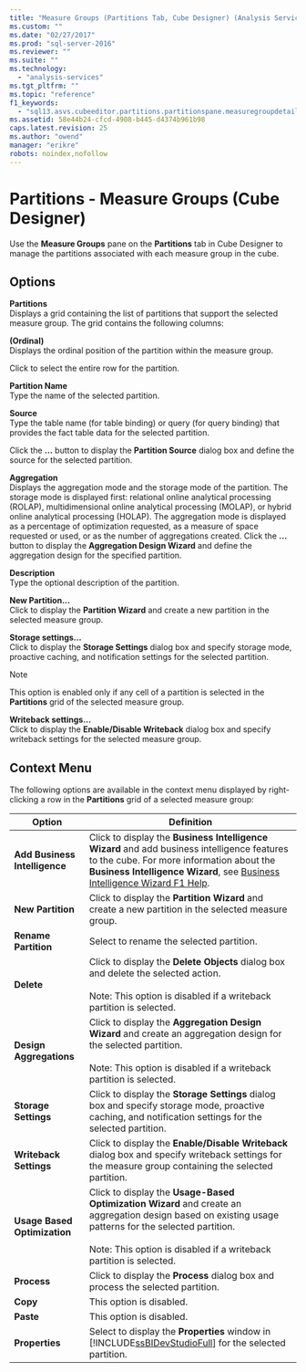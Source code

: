 ```yaml
---
title: "Measure Groups (Partitions Tab, Cube Designer) (Analysis Services - Multidimensional Data) | Microsoft Docs"
ms.custom: ""
ms.date: "02/27/2017"
ms.prod: "sql-server-2016"
ms.reviewer: ""
ms.suite: ""
ms.technology: 
  - "analysis-services"
ms.tgt_pltfrm: ""
ms.topic: "reference"
f1_keywords: 
  - "sql13.asvs.cubeeditor.partitions.partitionspane.measuregroupdetail.f1"
ms.assetid: 58e44b24-cfcd-4908-b445-d4374b961b98
caps.latest.revision: 25
ms.author: "owend"
manager: "erikre"
robots: noindex,nofollow
---
```

# Partitions - Measure Groups (Cube Designer)
  Use the **Measure Groups** pane on the **Partitions** tab in Cube Designer to manage the partitions associated with each measure group in the cube.  
  
## Options  
 **Partitions**  
 Displays a grid containing the list of partitions that support the selected measure group. The grid contains the following columns:  
  
 **(Ordinal)**  
 Displays the ordinal position of the partition within the measure group.  
  
 Click to select the entire row for the partition.  
  
 **Partition Name**  
 Type the name of the selected partition.  
  
 **Source**  
 Type the table name (for table binding) or query (for query binding) that provides the fact table data for the selected partition.  
  
 Click the **...** button to display the **Partition Source** dialog box and define the source for the selected partition.  
  
 **Aggregation**  
 Displays the aggregation mode and the storage mode of the partition. The storage mode is displayed first: relational online analytical processing (ROLAP), multidimensional online analytical processing (MOLAP), or hybrid online analytical processing (HOLAP). The aggregation mode is displayed as a percentage of optimization requested, as a measure of space requested or used, or as the number of aggregations created. Click the **...** button to display the **Aggregation Design Wizard** and define the aggregation design for the specified partition.  
  
 **Description**  
 Type the optional description of the partition.  
  
 **New Partition...**  
 Click to display the **Partition Wizard** and create a new partition in the selected measure group.  
  
 **Storage settings...**  
 Click to display the **Storage Settings** dialog box and specify storage mode, proactive caching, and notification settings for the selected partition.  
  
> [!NOTE]  
>  This option is enabled only if any cell of a partition is selected in the **Partitions** grid of the selected measure group.  
  
 **Writeback settings...**  
 Click to display the **Enable/Disable Writeback** dialog box and specify writeback settings for the selected measure group.  
  
## Context Menu  
 The following options are available in the context menu displayed by right-clicking a row in the **Partitions** grid of a selected measure group:  
  
|Option|Definition|  
|------------|----------------|  
|**Add Business Intelligence**|Click to display the **Business Intelligence Wizard** and add business intelligence features to the cube. For more information about the **Business Intelligence Wizard**, see [Business Intelligence Wizard F1 Help](../a9retired/business-intelligence-wizard-f1-help.md).|  
|**New Partition**|Click to display the **Partition Wizard** and create a new partition in the selected measure group.|  
|**Rename Partition**|Select to rename the selected partition.|  
|**Delete**|Click to display the **Delete Objects** dialog box and delete the selected action.<br /><br /> Note: This option is disabled if a writeback partition is selected.|  
|**Design Aggregations**|Click to display the **Aggregation Design Wizard** and create an aggregation design for the selected partition.<br /><br /> Note: This option is disabled if a writeback partition is selected.|  
|**Storage Settings**|Click to display the **Storage Settings** dialog box and specify storage mode, proactive caching, and notification settings for the selected partition.|  
|**Writeback Settings**|Click to display the **Enable/Disable Writeback** dialog box and specify writeback settings for the measure group containing the selected partition.|  
|**Usage Based Optimization**|Click to display the **Usage-Based Optimization Wizard** and create an aggregation design based on existing usage patterns for the selected partition.<br /><br /> Note: This option is disabled if a writeback partition is selected.|  
|**Process**|Click to display the **Process** dialog box and process the selected partition.|  
|**Copy**|This option is disabled.|  
|**Paste**|This option is disabled.|  
|**Properties**|Select to display the **Properties** window in [!INCLUDE[ssBIDevStudioFull](../a9notintoc/includes/ssbidevstudiofull-md.md)] for the selected partition.|  
  
  